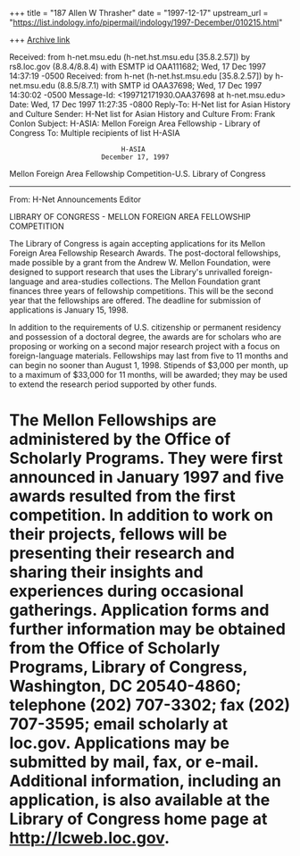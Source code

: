 +++
title = "187 Allen W Thrasher"
date = "1997-12-17"
upstream_url = "https://list.indology.info/pipermail/indology/1997-December/010215.html"

+++
[Archive link](https://list.indology.info/pipermail/indology/1997-December/010215.html)

Received: from h-net.msu.edu (h-net.hst.msu.edu [35.8.2.57])
          by rs8.loc.gov (8.8.4/8.8.4) with ESMTP
          id OAA111682; Wed, 17 Dec 1997 14:37:19 -0500
Received: from h-net (h-net.hst.msu.edu [35.8.2.57]) by h-net.msu.edu (8.8.5/8.7.1) with SMTP id OAA37698; Wed, 17 Dec 1997 14:30:02 -0500
Message-Id: <199712171930.OAA37698 at h-net.msu.edu>
Date:         Wed, 17 Dec 1997 11:27:35 -0800
Reply-To: H-Net list for Asian History and Culture <H-ASIA at h-net.msu.edu>
Sender: H-Net list for Asian History and Culture <H-ASIA at h-net.msu.edu>
From: Frank Conlon <conlon at u.washington.edu>
Subject:      H-ASIA: Mellon Foreign Area Fellowship - Library of Congress
To: Multiple recipients of list H-ASIA <H-ASIA at h-net.msu.edu>

                                H-ASIA
                           December 17, 1997

Mellon Foreign Area Fellowship Competition-U.S. Library of Congress
***************************************************************************
From: H-Net Announcements Editor <announce at h-net.msu.edu>

LIBRARY OF CONGRESS - MELLON FOREIGN AREA FELLOWSHIP COMPETITION

The Library of Congress is again accepting applications for its Mellon
Foreign Area Fellowship Research Awards.  The post-doctoral fellowships,
made possible by a grant from the Andrew W. Mellon Foundation, were
designed to support research that uses the Library's unrivalled
foreign-language and area-studies collections.  The Mellon Foundation
grant finances three years of fellowship competitions.  This will be the
second year that the fellowships are offered.  The deadline for
submission of applications is January 15, 1998.

In addition to the requirements of U.S. citizenship or permanent
residency and possession of a doctoral degree, the awards are for
scholars who are proposing or working on a second major research project
with a focus on foreign-language materials.  Fellowships may last from
five to 11 months and can begin no sooner than August 1, 1998.  Stipends
of $3,000 per month, up to a maximum of $33,000 for 11 months, will be
awarded; they may be used to extend the research period supported by
other funds.

The Mellon Fellowships are administered by the Office of Scholarly
Programs.  They were first announced in January 1997 and five awards
resulted from the first competition.  In addition to work on their
projects, fellows will be presenting their research and sharing their
insights and experiences during occasional gatherings.  Application
forms and further information may be obtained from the Office of
Scholarly Programs, Library of Congress, Washington, DC  20540-4860;
telephone (202) 707-3302; fax (202) 707-3595; email scholarly at loc.gov.
Applications may be submitted by mail, fax, or e-mail.  Additional
information, including an application, is also available at the Library
of Congress home page at http://lcweb.loc.gov.
 ==========================================================================



